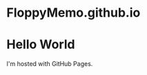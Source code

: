# FloppyMemo.github.io

<!DOCTYPE html>
<html lang="en">
<head>
    <meta charset="UTF-8">
    <meta http-equiv="X-UA-Compatible" content="IE=edge">
    <meta name="viewport" content="width=device-width, initial-scale=1.0">
    <title>GitHub Page</title>
</head>
<body>
<h1>Hello World</h1>
<p>I'm hosted with GitHub Pages.</p>
</body>
</html>
